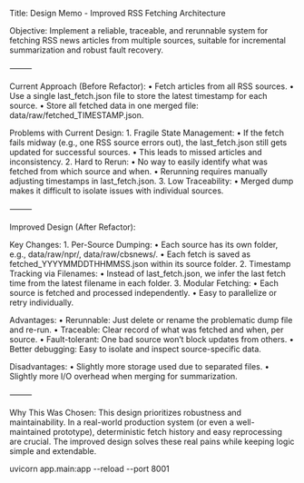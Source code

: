 Title: Design Memo - Improved RSS Fetching Architecture

Objective:
Implement a reliable, traceable, and rerunnable system for fetching RSS news articles from multiple sources, suitable for incremental summarization and robust fault recovery.

⸻

Current Approach (Before Refactor):
	•	Fetch articles from all RSS sources.
	•	Use a single last_fetch.json file to store the latest timestamp for each source.
	•	Store all fetched data in one merged file: data/raw/fetched_TIMESTAMP.json.

Problems with Current Design:
	1.	Fragile State Management:
	•	If the fetch fails midway (e.g., one RSS source errors out), the last_fetch.json still gets updated for successful sources.
	•	This leads to missed articles and inconsistency.
	2.	Hard to Rerun:
	•	No way to easily identify what was fetched from which source and when.
	•	Rerunning requires manually adjusting timestamps in last_fetch.json.
	3.	Low Traceability:
	•	Merged dump makes it difficult to isolate issues with individual sources.

⸻

Improved Design (After Refactor):

Key Changes:
	1.	Per-Source Dumping:
	•	Each source has its own folder, e.g., data/raw/npr/, data/raw/cbsnews/.
	•	Each fetch is saved as fetched_YYYYMMDDTHHMMSS.json within its source folder.
	2.	Timestamp Tracking via Filenames:
	•	Instead of last_fetch.json, we infer the last fetch time from the latest filename in each folder.
	3.	Modular Fetching:
	•	Each source is fetched and processed independently.
	•	Easy to parallelize or retry individually.

Advantages:
	•	Rerunnable: Just delete or rename the problematic dump file and re-run.
	•	Traceable: Clear record of what was fetched and when, per source.
	•	Fault-tolerant: One bad source won’t block updates from others.
	•	Better debugging: Easy to isolate and inspect source-specific data.

Disadvantages:
	•	Slightly more storage used due to separated files.
	•	Slightly more I/O overhead when merging for summarization.

⸻

Why This Was Chosen:
This design prioritizes robustness and maintainability. In a real-world production system (or even a well-maintained prototype), deterministic fetch history and easy reprocessing are crucial. The improved design solves these real pains while keeping logic simple and extendable.


uvicorn app.main:app --reload --port 8001